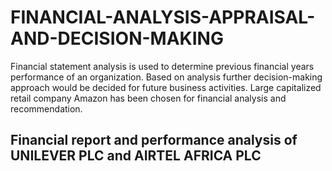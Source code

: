 # FINANCIAL-ANALYSIS-APPRAISAL-AND-DECISION-MAKING
Financial statement analysis is used to determine previous financial years performance of an organization. Based on analysis further decision-making approach would be decided for future business activities. Large capitalized retail company Amazon has been chosen for financial analysis and recommendation.

## Financial report and performance analysis of UNILEVER PLC and AIRTEL AFRICA PLC
